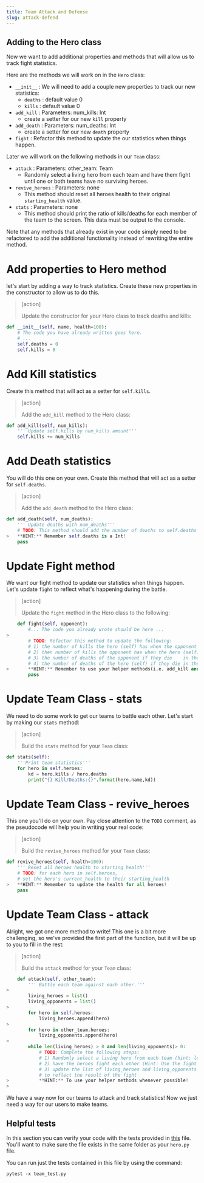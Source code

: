 ```yaml
---
title: Team Attack and Defense
slug: attack-defend
---
```


## Adding to the Hero class

Now we want to add additional properties and methods that will allow us to track fight statistics.

Here are the methods we will work on in the `Hero` class:

- `__init__` : We will need to add a couple new properties to track our new statistics:
    - `deaths` : default value 0
    - `kills` : default value 0
- `add_kill` : Parameters: num_kills: Int
    - create a setter for our new `kill` property
- `add_death` : Parameters: num_deaths: Int
    - create a setter for our new `death` property
- `fight` : Refactor this method to update the our statistics when things happen.

Later we will work on the following methods in our `Team` class:

- `attack` : Parameters: other_team: Team
    - Randomly select a living hero from each team and have them fight until one or both teams have no surviving heroes.
- `revive_heroes` : Parameters: none
    - This method should reset all heroes health to their original `starting_health` value.
- `stats` : Parameters: none
    - This method should print the ratio of kills/deaths for each member of the team to the screen. This data must be output to the console.

Note that any methods that already exist in your code simply need to be refactored to add the additional functionality instead of rewriting the entire method.

# Add properties to Hero method

let's start by adding a way to track statistics. Create these new properties in the constructor to allow us to do this.

> [action]
>
> Update the constructor for your Hero class to track deaths and kills:
>
```python
def __init__(self, name, health=100):
    # The code you have already written goes here.
    # ...
    self.deaths = 0
    self.kills = 0
```

# Add Kill statistics

Create this method that will act as a setter for `self.kills`.

> [action]
>
> Add the `add_kill` method to the Hero class:
>
```python
def add_kill(self, num_kills):
    ''' Update self.kills by num_kills amount'''
    self.kills += num_kills
```

# Add Death statistics

You will do this one on your own. Create this method that will act as a setter for `self.deaths`.

> [action]
>
> Add the `add_death` method to the Hero class:
>
```python
def add_death(self, num_deaths):
    ''' Update deaths with num_deaths'''
    # TODO: This method should add the number of deaths to self.deaths
>   **HINT:** Remember self.deaths is a Int!
    pass
```

# Update Fight method

We want our fight method to update our statistics when things happen. Let's update `fight` to reflect what's happening during the battle.

> [action]
>
> Update the `fight` method in the Hero class to the following:
>
```python
    def fight(self, opponent):
        #... The code you already wrote should be here ...
>
        # TODO: Refactor this method to update the following:
        # 1) the number of kills the hero (self) has when the opponent dies.
        # 2) then number of kills the opponent has when the hero (self) dies
        # 3) the number of deaths of the opponent if they die    in the fight
        # 4) the number of deaths of the hero (self) if they die in the fight
>       **HINT:** Remember to use your helper methods(i.e. add_kill and add_deaths) when you can!
        pass
```

# Update Team Class - stats

We need to do some work to get our teams to battle each other. Let's start by making our `stats` method:

> [action]
>
> Build the `stats` method for your `Team` class:
>
```Python
def stats(self):
    '''Print team statistics'''
    for hero in self.heroes:
        kd = hero.kills / hero.deaths
        print("{} Kill/Deaths:{}".format(hero.name,kd))
```

# Update Team Class - revive_heroes

This one you'll do on your own. Pay close attention to the `TODO` comment, as the pseudocode will help you in writing your real code:

> [action]
>
> Build the `revive_heroes` method for your `Team` class:
>
```python
def revive_heroes(self, health=100):
    ''' Reset all heroes health to starting_health'''
    # TODO: for each hero in self.heroes,
    # set the hero's current_health to their starting_health
>   **HINT:** Remember to update the health for all heroes!
    pass
```

# Update Team Class - attack

Alright, we got one more method to write! This one is a bit more challenging, so we've provided the first part of the function, but it will be up to you to fill in the rest:

> [action]
>
> Build the `attack` method for your `Team` class:
>
```python
    def attack(self, other_team):
        ''' Battle each team against each other.'''
>        
        living_heroes = list()
        living_opponents = list()
>
        for hero in self.heroes:
            living_heroes.append(hero)
>
        for hero in other_team.heroes:
            living_opponents.append(hero)
>
        while len(living_heroes) > 0 and len(living_opponents)> 0:
            # TODO: Complete the following steps:
            # 1) Randomly select a living hero from each team (hint: look up what random.choice does)
            # 2) have the heroes fight each other (Hint: Use the fight method in the Hero class.)
            # 3) update the list of living_heroes and living_opponents
            # to reflect the result of the fight
>           **HINT:** To use your helper methods whenever possible!
>
```

We have a way now for our teams to attack and track statistics! Now we just need a way for our users to make teams.

## Helpful tests

In this section you can verify your code with the tests provided in [this](https://github.com/MakeSchool-Tutorials/Superhero-Team-Dueler/blob/master/team_test.py) file. You'll want to make sure the file exists in the same folder as your `hero.py` file.

You can run just the tests contained in this file by using the command:

```
pytest -x team_test.py
```
